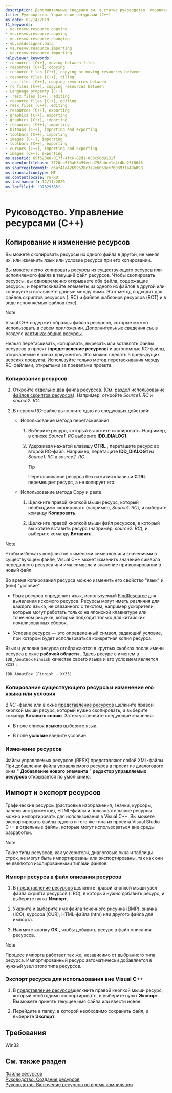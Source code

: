 ```yaml
---
description: Дополнительные сведения см. в статье руководство. Управление ресурсами (C++)
title: Руководство. Управление ресурсами (C++)
ms.date: 02/14/2019
f1_keywords:
- vc.resvw.resource.copying
- vs.resvw.resource.copying
- vc.resvw.resource.changing
- vb.xmldesigner.data
- vs.resvw.resource.importing
- vc.resvw.resource.importing
helpviewer_keywords:
- resources [C++], moving between files
- resources [C++], copying
- resource files [C++], copying or moving resources between
- resource files [C++], tiling
- .rc files [C++], copying resources between
- rc files [C++], copying resources between
- Language property [C++]
- .resx files [C++], editing
- resource files [C++], editing
- resx files [C++], editing
- resources [C++], exporting
- graphics [C++], exporting
- graphics [C++], importing
- resources [C++], importing
- bitmaps [C++], importing and exporting
- toolbars [C++], importing
- images [C++], importing
- toolbars [C++], exporting
- cursors [C++], importing and exporting
- images [C++], exporting
ms.assetid: 65f523e8-017f-4fc6-82d1-083c56d9131f
ms.openlocfilehash: 3720cb5f3ab3b99ecba798abce1e4fdba25f8646
ms.sourcegitcommit: d6af41e42699628c3e2e6063ec7b03931a49a098
ms.translationtype: MT
ms.contentlocale: ru-RU
ms.lasthandoff: 12/11/2020
ms.locfileid: "97329385"
---
```

# <a name="how-to-manage-resources-c"></a>Руководство. Управление ресурсами (C++)

## <a name="copy-and-edit-resources"></a>Копирование и изменение ресурсов

Вы можете скопировать ресурсы из одного файла в другой, не меняя их, или изменить язык или условие ресурса при его копировании.

Вы можете легко копировать ресурсы из существующего ресурса или исполняемого файла в текущий файл ресурсов. Чтобы скопировать ресурсы, вы одновременно открываете оба файла, содержащие ресурсы, и перетаскивайте элементы из одного из файлов в другой или копируете и вставляете данные между ними. Этот метод подходит для файлов скриптов ресурсов (. RC) и файлов шаблонов ресурсов (RCT) и в виде исполняемых файлов (exe).

> [!NOTE]
> Visual C++ содержит образцы файлов ресурсов, которые можно использовать в своем приложении. Дополнительные сведения см. в разделе [картинка: общие ресурсы](https://github.com/Microsoft/VCSamples/tree/master/VC2010Samples/MFC/general).

Нельзя перетаскивать, копировать, вырезать или вставлять файлы ресурсов в проект (**представление ресурсов**) и автономные RC-файлы, открываемые в окнах документов. Это можно сделать в предыдущих версиях продукта. Используйте только метод перетаскивания между RC-файлами, открытыми за пределами проекта.

### <a name="to-copy-resources"></a>Копирование ресурсов

1. Откройте отдельно два файла ресурсов. (См. раздел [использование файлов скриптов ресурсов](how-to-create-a-resource-script-file.md#use-resource-script-files)). Например, откройте *Source1. RC* и *source2. RC*.

1. В первом RC-файле выполните одно из следующих действий:

   - Использование метода перетаскивания

      1. Выберите ресурс, который вы хотите скопировать. Например, в списке *Source1. RC* выберите **IDD_DIALOG1**.

      1. Удерживая нажатой клавишу **CTRL** , перетащите ресурс во второй RC-файл. Например, перетащите **IDD_DIALOG1** из *Source1. RC* в *source2. RC*.

         > [!TIP]
         > Перетаскивание ресурса без нажатия клавиши **CTRL** перемещает ресурс, а не копирует его.

   - Использование метода Copy и paste

      1. Щелкните правой кнопкой мыши ресурс, который необходимо скопировать (например, *Source1. RC*), и выберите команду **Копировать**.

      1. Щелкните правой кнопкой мыши файл ресурсов, в который вы хотите вставить ресурс (например, *source2. RC*), и выберите команду **Вставить**.

> [!NOTE]
> Чтобы избежать конфликтов с именами символов или значениями в существующем файле, Visual C++ может изменить значение символа переданного ресурса или имя символа и значение при копировании в новый файл.

Во время копирования ресурса можно изменить его свойство "язык" и (или) "условие".

- Язык ресурса определяет язык, используемый [FindResource](/windows/win32/api/winbase/nf-winbase-findresourcea) для выявления искомого ресурса. Ресурсы могут иметь различия для каждого языка, не связанного с текстом, например ускорители, которые могут работать только на японской клавиатуре или точечном рисунке, который подходит только для китайских локализованных сборок.

- Условие ресурса — это определенный символ, задающий условие, при котором будет использоваться конкретная копия ресурса.

Язык и условие ресурса отображаются в круглых скобках после имени ресурса в окне **рабочей области** . Здесь ресурс с именем в `IDD_AboutBox` `Finnish` качестве своего языка и его условием является `XX33` :

```cpp
IDD_AboutBox (Finnish - XX33)
```

### <a name="to-copy-an-existing-resource-and-change-its-language-or-condition"></a>Копирование существующего ресурса и изменение его языка или условия

В *RC* -файле или в окне [представление ресурсов](how-to-create-a-resource-script-file.md#create-resources) щелкните правой кнопкой мыши ресурс, который нужно скопировать, и выберите команду **Вставить копию**. Затем установите следующие значения:

- В поле список **языков** выберите язык.

- В поле **условие** введите условие.

### <a name="to-edit-resources"></a>Изменение ресурсов

Файлы управляемых ресурсов (RESX) представляют собой XML-файлы. При добавлении файла управляемого ресурса в проект из диалогового окна " **Добавление нового элемента** " **редактор управляемых ресурсов** открывается по умолчанию.

## <a name="import-and-export-resources"></a>Импорт и экспорт ресурсов

Графические ресурсы (растровые изображения, значки, курсоры, панели инструментов), HTML-файлы и пользовательские ресурсы можно импортировать для использования в Visual C++. Вы можете экспортировать файлы одного и того же типа из проекта Visual Studio C++ в отдельные файлы, которые могут использоваться вне среды разработки.

> [!NOTE]
> Такие типы ресурсов, как ускорители, диалоговые окна и таблицы строк, не могут быть импортированы или экспортированы, так как они не являются изолированными типами файлов.

### <a name="to-import-a-resource-into-the-resource-script-file"></a>Импорт ресурса в файл описания ресурсов

1. В [представление ресурсов](how-to-create-a-resource-script-file.md#create-resources) щелкните правой кнопкой мыши узел файла скрипта ресурсов (. RC), в который нужно добавить ресурс, и выберите пункт **Импорт**.

1. Укажите и выберите имя файла точечного рисунка (BMP), значка (ICO), курсора (CUR), HTML-файла (htm) или другого файла для импорта.

1. Нажмите кнопку **ОК** , чтобы добавить ресурс в файл описания ресурсов.

> [!NOTE]
> Процесс импорта работает так же, независимо от выбранного типа ресурса. Импортированный ресурс автоматически добавляется в нужный узел этого типа ресурсов.

### <a name="to-export-a-resource-for-use-outside-of-visual-c"></a>Экспорт ресурса для использования вне Visual C++

1. В [представление ресурсов](how-to-create-a-resource-script-file.md#create-resources)щелкните правой кнопкой мыши ресурс, который необходимо экспортировать, и выберите пункт **Экспорт**. Вы можете принять текущее имя файла или ввести новое.

1. Перейдите в папку, в которой необходимо сохранить файл, и выберите **Экспорт**.

## <a name="requirements"></a>Требования

Win32

## <a name="see-also"></a>См. также раздел

[Файлы ресурсов](../windows/resource-files-visual-studio.md)<br/>
[Руководство. Создание ресурсов](../windows/how-to-create-a-resource-script-file.md)<br/>
[Руководство. Включение ресурсов во время компиляции](../windows/how-to-include-resources-at-compile-time.md)

